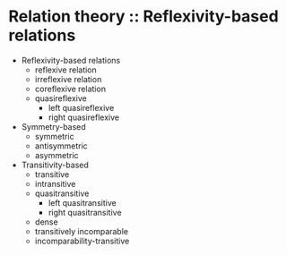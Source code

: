# Relation theory :: Reflexivity-based relations



- Reflexivity-based relations
  - reflexive relation
  - irreflexive relation
  - coreflexive relation
  - quasireflexive
    - left quasireflexive
    - right quasireflexive
- Symmetry-based
  - symmetric
  - antisymmetric
  - asymmetric
- Transitivity-based
  - transitive
  - intransitive
  - quasitransitive
    - left quasitransitive
    - right quasitransitive
  - dense
  - transitively incomparable
  - incomparability-transitive

